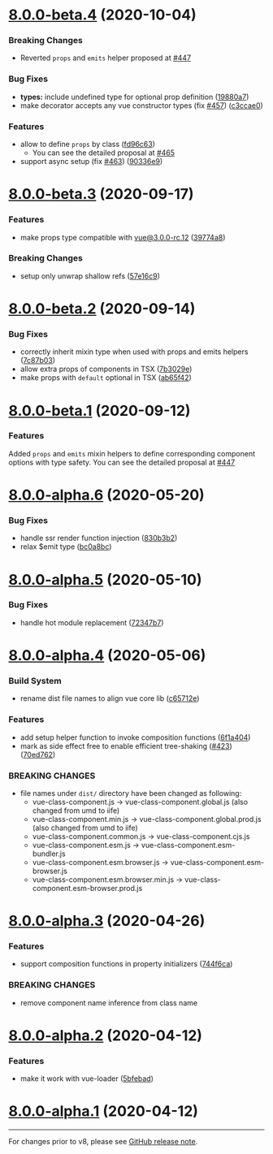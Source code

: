 # [8.0.0-beta.4](https://github.com/vuejs/vue-class-component/compare/v8.0.0-beta.3...v8.0.0-beta.4) (2020-10-04)


### Breaking Changes

* Reverted `props` and `emits` helper proposed at [#447](https://github.com/vuejs/vue-class-component/issues/447)

### Bug Fixes

* **types:** include undefined type for optional prop definition ([19880a7](https://github.com/vuejs/vue-class-component/commit/19880a72a27d260af1ec14f628f440ff2a2ccd80))
* make decorator accepts any vue constructor types (fix [#457](https://github.com/vuejs/vue-class-component/issues/457)) ([c3ccae0](https://github.com/vuejs/vue-class-component/commit/c3ccae03d795380c615e90fe066c4e1ffb272e15))


### Features

* allow to define `props` by class ([fd96c63](https://github.com/vuejs/vue-class-component/commit/fd96c6323377b287519005594865ed1264602642))
  * You can see the detailed proposal at [#465](https://github.com/vuejs/vue-class-component/issues/465)
* support async setup (fix [#463](https://github.com/vuejs/vue-class-component/issues/463)) ([90336e9](https://github.com/vuejs/vue-class-component/commit/90336e99d4dcaf69f4e8e2743f962f069002f304))



# [8.0.0-beta.3](https://github.com/vuejs/vue-class-component/compare/v8.0.0-beta.2...v8.0.0-beta.3) (2020-09-17)


### Features

* make props type compatible with vue@3.0.0-rc.12 ([39774a8](https://github.com/vuejs/vue-class-component/commit/39774a8b78898b222532787ef4b2c6eab03977ac))

### Breaking Changes

* setup only unwrap shallow refs ([57e16c9](https://github.com/vuejs/vue-class-component/commit/57e16c96939c5eed1e627e6ef2b8e791518d6214))



# [8.0.0-beta.2](https://github.com/vuejs/vue-class-component/compare/v8.0.0-beta.1...v8.0.0-beta.2) (2020-09-14)


### Bug Fixes

* correctly inherit mixin type when used with props and emits helpers ([7c87b03](https://github.com/vuejs/vue-class-component/commit/7c87b0390b629bf521debb892a9789f7e572ca99))
* allow extra props of components in TSX ([7b3029e](https://github.com/vuejs/vue-class-component/commit/7b3029ed458f307a269da4947618fc9bf18d35c3))
* make props with `default` optional in TSX ([ab65f42](https://github.com/vuejs/vue-class-component/commit/ab65f4236042fbc79e485f2d0b601629cbcc1060))



# [8.0.0-beta.1](https://github.com/vuejs/vue-class-component/compare/v8.0.0-alpha.6...v8.0.0-beta.1) (2020-09-12)


### Features

Added `props` and `emits` mixin helpers to define corresponding component options with type safety.
You can see the detailed proposal at [#447](https://github.com/vuejs/vue-class-component/issues/447)


# [8.0.0-alpha.6](https://github.com/vuejs/vue-class-component/compare/v8.0.0-alpha.5...v8.0.0-alpha.6) (2020-05-20)


### Bug Fixes

* handle ssr render function injection ([830b3b2](https://github.com/vuejs/vue-class-component/commit/830b3b298f819eb1fbbc6f314b51450f2be57e35))
* relax $emit type ([bc0a8bc](https://github.com/vuejs/vue-class-component/commit/bc0a8bcc0777cde837bbe3af2a534d146e934864))



# [8.0.0-alpha.5](https://github.com/vuejs/vue-class-component/compare/v8.0.0-alpha.4...v8.0.0-alpha.5) (2020-05-10)


### Bug Fixes

* handle hot module replacement ([72347b7](https://github.com/vuejs/vue-class-component/commit/72347b7b37b6e0099eaf8c46922ab1f91f061dc5))



# [8.0.0-alpha.4](https://github.com/vuejs/vue-class-component/compare/v8.0.0-alpha.3...v8.0.0-alpha.4) (2020-05-06)


### Build System

* rename dist file names to align vue core lib ([c65712e](https://github.com/vuejs/vue-class-component/commit/c65712eb85f03fab8ddfba622f6262d1c01c8670))


### Features

* add setup helper function to invoke composition functions ([6f1a404](https://github.com/vuejs/vue-class-component/commit/6f1a40449d51e7ec8225e49d0ddfcb6763477915))
* mark as side effect free to enable efficient tree-shaking ([#423](https://github.com/vuejs/vue-class-component/issues/423)) ([70ed762](https://github.com/vuejs/vue-class-component/commit/70ed762449d18c5f9d66a8141ab8691f7bfba5ec))


### BREAKING CHANGES

* file names under `dist/` directory have been changed as following:
  * vue-class-component.js -> vue-class-component.global.js (also changed from umd to iife)
  * vue-class-component.min.js -> vue-class-component.global.prod.js (also changed from umd to iife)
  * vue-class-component.common.js -> vue-class-component.cjs.js
  * vue-class-component.esm.js -> vue-class-component.esm-bundler.js
  * vue-class-component.esm.browser.js -> vue-class-component.esm-browser.js
  * vue-class-component.esm.browser.min.js -> vue-class-component.esm-browser.prod.js



# [8.0.0-alpha.3](https://github.com/vuejs/vue-class-component/compare/v8.0.0-alpha.2...v8.0.0-alpha.3) (2020-04-26)


### Features

* support composition functions in property initializers ([744f6ca](https://github.com/vuejs/vue-class-component/commit/744f6ca0328a02e0a2f5368cf5830ad8922b9e5f))


### BREAKING CHANGES

* remove component name inference from class name



# [8.0.0-alpha.2](https://github.com/vuejs/vue-class-component/compare/v8.0.0-alpha.1...v8.0.0-alpha.2) (2020-04-12)


### Features

* make it work with vue-loader ([5bfebad](https://github.com/vuejs/vue-class-component/commit/5bfebad9af02f81a3076b49e8616c1481dc7cce5))



# [8.0.0-alpha.1](https://github.com/vuejs/vue-class-component/compare/v7.2.3...v8.0.0-alpha.1) (2020-04-12)

---

For changes prior to v8, please see [GitHub release note](https://github.com/vuejs/vue-class-component/releases).